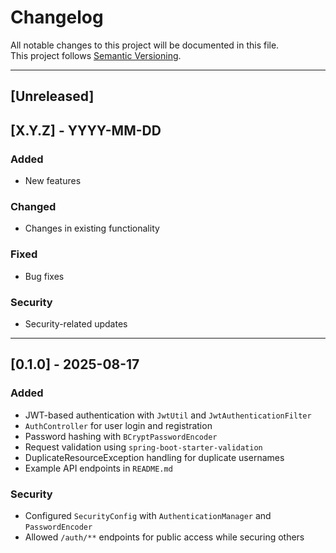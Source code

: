 # Changelog

All notable changes to this project will be documented in this file.  
This project follows [Semantic Versioning](https://semver.org/).

---

## [Unreleased]

## [X.Y.Z] - YYYY-MM-DD
### Added
- New features

### Changed
- Changes in existing functionality

### Fixed
- Bug fixes

### Security
- Security-related updates

---

## [0.1.0] - 2025-08-17
### Added
- JWT-based authentication with `JwtUtil` and `JwtAuthenticationFilter`
- `AuthController` for user login and registration
- Password hashing with `BCryptPasswordEncoder`
- Request validation using `spring-boot-starter-validation`
- DuplicateResourceException handling for duplicate usernames
- Example API endpoints in `README.md`

### Security
- Configured `SecurityConfig` with `AuthenticationManager` and `PasswordEncoder`
- Allowed `/auth/**` endpoints for public access while securing others
